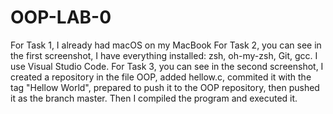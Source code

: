 # OOP-LAB-0
For Task 1, I already had macOS on my MacBook
For Task 2, you can see in the first screenshot, I have everything installed: zsh, oh-my-zsh, Git, gcc. I use Visual Studio Code.
For Task 3, you can see in the second screenshot, I created a repository in the file OOP, added hellow.c, commited it with the tag "Hellow World", prepared to push it to the OOP repository, then pushed it as the branch master. Then I compiled the program and executed it.
